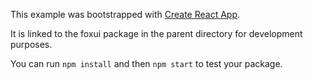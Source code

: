 This example was bootstrapped with [Create React App](https://github.com/facebook/create-react-app).

It is linked to the foxui package in the parent directory for development purposes.

You can run `npm install` and then `npm start` to test your package.
